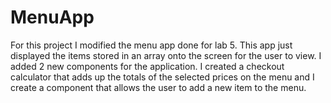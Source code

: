 # MenuApp
For this project I modified the menu app done for lab 5. This app just displayed the items stored in an array onto the screen for the user to view.
I added 2 new components for the application. I created a checkout calculator that adds up the totals of the selected prices on the menu
and I create a component that allows the user to add a new item to the menu.